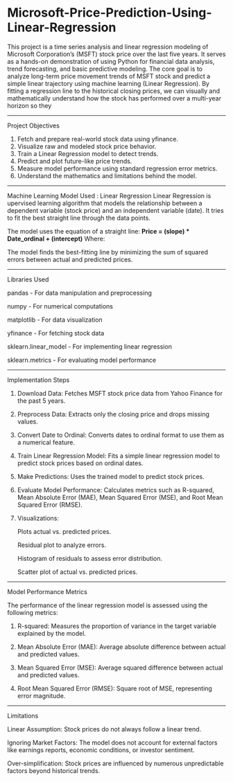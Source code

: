 # Microsoft-Price-Prediction-Using-Linear-Regression

This project is a time series analysis and linear regression modeling of Microsoft Corporation’s (MSFT) stock price over the last five years. It serves as a hands-on demonstration of using Python for financial data analysis, trend forecasting, and basic predictive modeling. The core goal is to analyze long-term price movement trends of MSFT stock and predict a simple linear trajectory using machine learning (Linear Regression). By fitting a regression line to the historical closing prices, we can visually and mathematically understand how the stock has performed over a multi-year horizon so they

-------

Project Objectives
1. Fetch and prepare real-world stock data using yfinance.
2. Visualize raw and modeled stock price behavior.
3. Train a Linear Regression model to detect trends.
4. Predict and plot future-like price trends.
5. Measure model performance using standard regression error metrics.
6. Understand the mathematics and limitations behind the model.

-----


Machine Learning Model Used : Linear Regression
Linear Regression is upervised learning algorithm that models the relationship between a dependent variable (stock price) and an independent variable (date). It tries to fit the best straight line through the data points.

The model uses the equation of a straight line: **Price = (slope) * Date_ordinal + (intercept)**
Where:

The model finds the best-fitting line by minimizing the sum of squared errors between actual and predicted prices.

------

Libraries Used

pandas - For data manipulation and preprocessing

numpy - For numerical computations

matplotlib - For data visualization

yfinance - For fetching stock data

sklearn.linear_model - For implementing linear regression

sklearn.metrics - For evaluating model performance


----

Implementation Steps

1. Download Data: Fetches MSFT stock price data from Yahoo Finance for the past 5 years.

2. Preprocess Data: Extracts only the closing price and drops missing values.

3. Convert Date to Ordinal: Converts dates to ordinal format to use them as a numerical feature.

4. Train Linear Regression Model: Fits a simple linear regression model to predict stock prices based on ordinal dates.

5. Make Predictions: Uses the trained model to predict stock prices.

6. Evaluate Model Performance: Calculates metrics such as R-squared, Mean Absolute Error (MAE), Mean Squared Error (MSE), and Root Mean Squared Error (RMSE).

7. Visualizations:

    Plots actual vs. predicted prices.

    Residual plot to analyze errors.

    Histogram of residuals to assess error distribution.

    Scatter plot of actual vs. predicted prices.


-----


Model Performance Metrics

The performance of the linear regression model is assessed using the following metrics:

1. R-squared: Measures the proportion of variance in the target variable explained by the model.

2. Mean Absolute Error (MAE): Average absolute difference between actual and predicted values.

3. Mean Squared Error (MSE): Average squared difference between actual and predicted values.

4. Root Mean Squared Error (RMSE): Square root of MSE, representing error magnitude.


------

Limitations

Linear Assumption: Stock prices do not always follow a linear trend.

Ignoring Market Factors: The model does not account for external factors like earnings reports, economic conditions, or investor sentiment.

Over-simplification: Stock prices are influenced by numerous unpredictable factors beyond historical trends.




